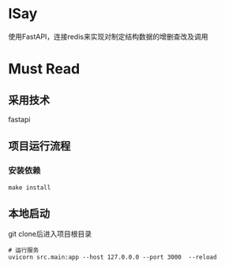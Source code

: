 # ISay
使用FastAPI，连接redis来实现对制定结构数据的增删查改及调用
# Must Read

## 采用技术
fastapi
## 项目运行流程 

### 安装依赖
```
make install
```

## 本地启动
git clone后进入项目根目录
```shell
# 运行服务
uvicorn src.main:app --host 127.0.0.0 --port 3000  --reload
```

